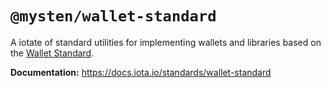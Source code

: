 # `@mysten/wallet-standard`

A iotate of standard utilities for implementing wallets and libraries based on the
[Wallet Standard](https://github.com/wallet-standard/wallet-standard/).

**Documentation:** https://docs.iota.io/standards/wallet-standard
